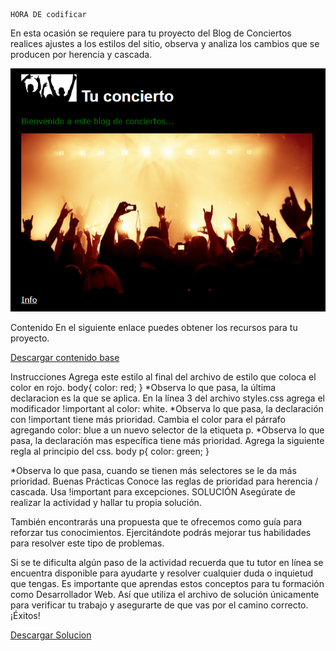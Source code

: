 	HORA DE codificar	
En esta ocasión se requiere para tu proyecto del Blog de Conciertos realices ajustes a los estilos del sitio, observa y analiza los cambios que se producen por herencia y cascada.

<img src="Descripcion/contenido1.png">


Contenido
En el siguiente enlace puedes obtener los recursos para tu proyecto.

<a href="https://github.com/Projects-Next-University/Practica-CSS/blob/Ejercicio_de_Codificacion_3/Descripcion/Descargas/contenido_base.zip" download="Descargar contenido base">
Descargar contenido base
</a>
 


Instrucciones
Agrega este estilo al final del archivo de estilo que coloca el color en rojo.
body{
color: red;
}
*Observa lo que pasa, la última declaracion es la que se aplica.
En la línea 3 del archivo styles.css agrega el modificador !important al color: white.
*Observa lo que pasa, la declaración con !important tiene más prioridad.
Cambia el color para el párrafo agregando color: blue a un nuevo selector de la etiqueta p.
*Observa lo que pasa, la declaración mas específica tiene más prioridad.
Agrega la siguiente regla al principio del css.
body p{
color: green;
}

*Observa lo que pasa, cuando se tienen más selectores se le da más prioridad.
Buenas Prácticas
Conoce las reglas de prioridad para herencia / cascada.
Usa !important para excepciones.
	SOLUCIÓN
Asegúrate de realizar la actividad y hallar tu propia solución.

También encontrarás una propuesta que te ofrecemos como guía para reforzar tus conocimientos. Ejercitándote podrás mejorar tus habilidades para resolver este tipo de problemas.

Si se te dificulta algún paso de la actividad recuerda que tu tutor en línea se encuentra disponible para ayudarte y resolver cualquier duda o inquietud que tengas. Es importante que aprendas estos conceptos para tu formación como Desarrollador Web. Así que utiliza el archivo de solución únicamente para verificar tu trabajo y asegurarte de que vas por el camino correcto. ¡Éxitos!

<a href="https://github.com/Projects-Next-University/Practica-CSS/blob/Ejercicio_de_Codificacion_3/Descripcion/Descargas/WEB_C02_U1L2_Ejercicio3_solucion.zip" download="Descargar Solucion">
Descargar Solucion
</a>
 